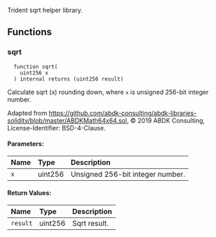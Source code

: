 Trident sqrt helper library.

## Functions

### sqrt

```solidity
  function sqrt(
    uint256 x
  ) internal returns (uint256 result)
```

Calculate sqrt (x) rounding down, where `x` is unsigned 256-bit integer number.

Adapted from https://github.com/abdk-consulting/abdk-libraries-solidity/blob/master/ABDKMath64x64.sol,
© 2019 ABDK Consulting, License-Identifier: BSD-4-Clause.

#### Parameters:

| Name | Type    | Description                      |
| :--- | :------ | :------------------------------- |
| `x`  | uint256 | Unsigned 256-bit integer number. |

#### Return Values:

| Name     | Type    | Description  |
| :------- | :------ | :----------- |
| `result` | uint256 | Sqrt result. |
